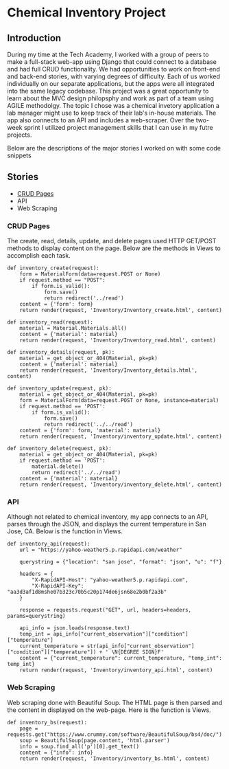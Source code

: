 # Chemical Inventory Project

## Introduction
During my time at the Tech Academy, I worked with a group of peers to make a full-stack web-app using Django that could connect to a database and had full CRUD functionality. We had opportunities to work on front-end and back-end stories, with varying degrees of difficulty. Each of us worked individually on our separate applications, but the apps were all integrated into the same legacy codebase. This project was a great opportunity to learn about the MVC design philopsphy and work as part of a team using AGILE methodolgy. The topic I chose was a chemical invetory application a lab manager might use to keep track of their lab's in-house materials. The app also connects to an API and includes a web-scraper. Over the two-week sprint I utilized project management skills that I can use in my futre projects. 

Below are the descriptions of the major stories I worked on with some code snippets

## Stories
* [CRUD Pages](#CRUD-Pages)
* API
* Web Scraping

### CRUD Pages
The create, read, details, update, and delete pages used HTTP GET/POST methods to display content on the page. Below are the methods in Views to accomplish each task. 

```
def inventory_create(request):
    form = MaterialForm(data=request.POST or None)
    if request.method == "POST":
        if form.is_valid():
            form.save()
            return redirect('../read')
    content = {'form': form}
    return render(request, 'Inventory/Inventory_create.html', content)

def inventory_read(request):
    material = Material.Materials.all()
    content = {'material': material}
    return render(request, 'Inventory/Inventory_read.html', content)

def inventory_details(request, pk):
    material = get_object_or_404(Material, pk=pk)
    content = {'material': material}
    return render(request, 'Inventory/Inventory_details.html', content)

def inventory_update(request, pk):
    material = get_object_or_404(Material, pk=pk)
    form = MaterialForm(data=request.POST or None, instance=material)
    if request.method == 'POST':
        if form.is_valid():
            form.save()
            return redirect('../../read')
    content = {'form': form, 'material': material}
    return render(request, 'Inventory/inventory_update.html', content)

def inventory_delete(request, pk):
    material = get_object_or_404(Material, pk=pk)
    if request.method == 'POST':
        material.delete()
        return redirect('../../read')
    content = {'material': material}
    return render(request, 'Inventory/inventory_delete.html', content)
```

### API
Although not related to chemical inventory, my app connects to an API, parses through the JSON, and displays the current temperature in San Jose, CA. Below is the function in Views.

```
def inventory_api(request):
    url = "https://yahoo-weather5.p.rapidapi.com/weather"

    querystring = {"location": "san jose", "format": "json", "u": "f"}

    headers = {
        "X-RapidAPI-Host": "yahoo-weather5.p.rapidapi.com",
        "X-RapidAPI-Key": "aa3d3af1d8mshe07b323c70b5c20p174de6jsn68e2b0bf2a3b"
    }

    response = requests.request("GET", url, headers=headers, params=querystring)

    api_info = json.loads(response.text)
    temp_int = api_info["current_observation"]["condition"]["temperature"]
    current_temperature = str(api_info["current_observation"]["condition"]["temperature"]) + ' \N{DEGREE SIGN}F'
    content = {"current_temperature": current_temperature, "temp_int": temp_int}
    return render(request, 'Inventory/inventory_api.html', content)
```

### Web Scraping
Web scraping done with Beautiful Soup. The HTML page is then parsed and the content in displayed on the web-page. Here is the function is Views.

```
def inventory_bs(request):
    page = requests.get("https://www.crummy.com/software/BeautifulSoup/bs4/doc/")
    soup = BeautifulSoup(page.content, 'html.parser')
    info = soup.find_all('p')[0].get_text()
    content = {"info": info}
    return render(request, 'Inventory/inventory_bs.html', content)
```
